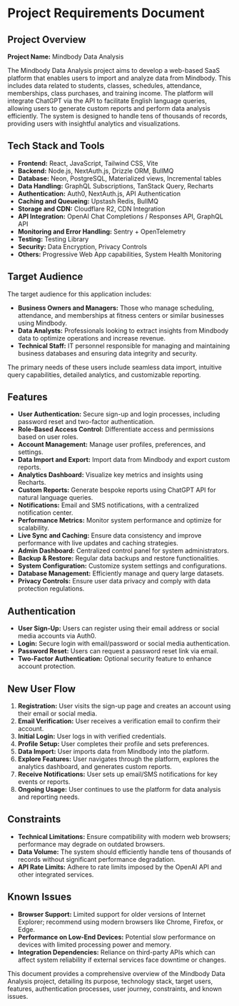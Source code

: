 # Project Requirements Document

## Project Overview

**Project Name:** Mindbody Data Analysis

The Mindbody Data Analysis project aims to develop a web-based SaaS platform that enables users to import and analyze data from Mindbody. This includes data related to students, classes, schedules, attendance, memberships, class purchases, and training income. The platform will integrate ChatGPT via the API to facilitate English language queries, allowing users to generate custom reports and perform data analysis efficiently. The system is designed to handle tens of thousands of records, providing users with insightful analytics and visualizations.

## Tech Stack and Tools

- **Frontend:** React, JavaScript, Tailwind CSS, Vite
- **Backend:** Node.js, NextAuth.js, Drizzle ORM, BullMQ
- **Database:** Neon, PostgreSQL, Materialized views, Incremental tables
- **Data Handling:** GraphQL Subscriptions, TanStack Query, Recharts
- **Authentication:** Auth0, NextAuth.js, API Authentication
- **Caching and Queueing:** Upstash Redis, BullMQ
- **Storage and CDN:** Cloudflare R2, CDN Integration
- **API Integration:** OpenAI Chat Completions / Responses API, GraphQL API
- **Monitoring and Error Handling:** Sentry + OpenTelemetry
- **Testing:** Testing Library
- **Security:** Data Encryption, Privacy Controls
- **Others:** Progressive Web App capabilities, System Health Monitoring

## Target Audience

The target audience for this application includes:

- **Business Owners and Managers:** Those who manage scheduling, attendance, and memberships at fitness centers or similar businesses using Mindbody.
- **Data Analysts:** Professionals looking to extract insights from Mindbody data to optimize operations and increase revenue.
- **Technical Staff:** IT personnel responsible for managing and maintaining business databases and ensuring data integrity and security.

The primary needs of these users include seamless data import, intuitive query capabilities, detailed analytics, and customizable reporting.

## Features

- **User Authentication:** Secure sign-up and login processes, including password reset and two-factor authentication.
- **Role-Based Access Control:** Differentiate access and permissions based on user roles.
- **Account Management:** Manage user profiles, preferences, and settings.
- **Data Import and Export:** Import data from Mindbody and export custom reports.
- **Analytics Dashboard:** Visualize key metrics and insights using Recharts.
- **Custom Reports:** Generate bespoke reports using ChatGPT API for natural language queries.
- **Notifications:** Email and SMS notifications, with a centralized notification center.
- **Performance Metrics:** Monitor system performance and optimize for scalability.
- **Live Sync and Caching:** Ensure data consistency and improve performance with live updates and caching strategies.
- **Admin Dashboard:** Centralized control panel for system administrators.
- **Backup & Restore:** Regular data backups and restore functionalities.
- **System Configuration:** Customize system settings and configurations.
- **Database Management:** Efficiently manage and query large datasets.
- **Privacy Controls:** Ensure user data privacy and comply with data protection regulations.

## Authentication

- **User Sign-Up:** Users can register using their email address or social media accounts via Auth0.
- **Login:** Secure login with email/password or social media authentication.
- **Password Reset:** Users can request a password reset link via email.
- **Two-Factor Authentication:** Optional security feature to enhance account protection.

## New User Flow

1. **Registration:** User visits the sign-up page and creates an account using their email or social media.
2. **Email Verification:** User receives a verification email to confirm their account.
3. **Initial Login:** User logs in with verified credentials.
4. **Profile Setup:** User completes their profile and sets preferences.
5. **Data Import:** User imports data from Mindbody into the platform.
6. **Explore Features:** User navigates through the platform, explores the analytics dashboard, and generates custom reports.
7. **Receive Notifications:** User sets up email/SMS notifications for key events or reports.
8. **Ongoing Usage:** User continues to use the platform for data analysis and reporting needs.

## Constraints

- **Technical Limitations:** Ensure compatibility with modern web browsers; performance may degrade on outdated browsers.
- **Data Volume:** The system should efficiently handle tens of thousands of records without significant performance degradation.
- **API Rate Limits:** Adhere to rate limits imposed by the OpenAI API and other integrated services.

## Known Issues

- **Browser Support:** Limited support for older versions of Internet Explorer; recommend using modern browsers like Chrome, Firefox, or Edge.
- **Performance on Low-End Devices:** Potential slow performance on devices with limited processing power and memory.
- **Integration Dependencies:** Reliance on third-party APIs which can affect system reliability if external services face downtime or changes.

This document provides a comprehensive overview of the Mindbody Data Analysis project, detailing its purpose, technology stack, target users, features, authentication processes, user journey, constraints, and known issues.
